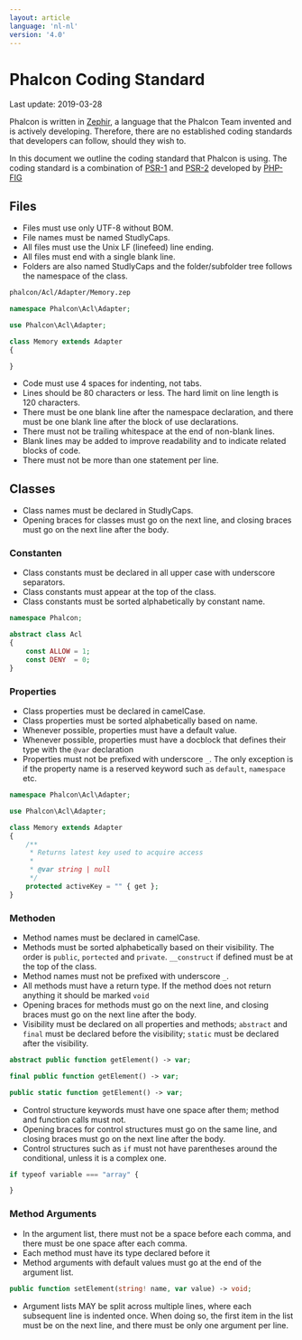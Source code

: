 ```yaml
---
layout: article
language: 'nl-nl'
version: '4.0'
---
```

# Phalcon Coding Standard

Last update: 2019-03-28

Phalcon is written in [Zephir](https://zephir-lang.com), a language that the Phalcon Team invented and is actively developing. Therefore, there are no established coding standards that developers can follow, should they wish to.

In this document we outline the coding standard that Phalcon is using. The coding standard is a combination of [PSR-1](https://www.php-fig.org/psr/psr-1/) and [PSR-2](https://www.php-fig.org/psr/psr-2/) developed by [PHP-FIG](https://www.php-fig.org/)

## Files

- Files must use only UTF-8 without BOM.
- File names must be named StudlyCaps.
- All files must use the Unix LF (linefeed) line ending.
- All files must end with a single blank line.
- Folders are also named StudlyCaps and the folder/subfolder tree follows the namespace of the class.

```bash
phalcon/Acl/Adapter/Memory.zep
```

```php
namespace Phalcon\Acl\Adapter;

use Phalcon\Acl\Adapter;

class Memory extends Adapter
{

}
```

- Code must use 4 spaces for indenting, not tabs.
- Lines should be 80 characters or less. The hard limit on line length is 120 characters.
- There must be one blank line after the namespace declaration, and there must be one blank line after the block of use declarations.
- There must not be trailing whitespace at the end of non-blank lines.
- Blank lines may be added to improve readability and to indicate related blocks of code.
- There must not be more than one statement per line.

## Classes

- Class names must be declared in StudlyCaps.
- Opening braces for classes must go on the next line, and closing braces must go on the next line after the body.

### Constanten

- Class constants must be declared in all upper case with underscore separators.
- Class constants must appear at the top of the class.
- Class constants must be sorted alphabetically by constant name.

```php
namespace Phalcon;

abstract class Acl
{
    const ALLOW = 1;
    const DENY  = 0;
}
```

### Properties

- Class properties must be declared in camelCase.
- Class properties must be sorted alphabetically based on name.
- Whenever possible, properties must have a default value.
- Whenever possible, properties must have a docblock that defines their type with the `@var` declaration
- Properties must not be prefixed with underscore `_`. The only exception is if the property name is a reserved keyword such as `default`, `namespace` etc.

```php
namespace Phalcon\Acl\Adapter;

use Phalcon\Acl\Adapter;

class Memory extends Adapter
{
    /**
     * Returns latest key used to acquire access
     *
     * @var string | null
     */
    protected activeKey = "" { get };
}
```

### Methoden

- Method names must be declared in camelCase.
- Methods must be sorted alphabetically based on their visibility. The order is `public`, `portected` and `private`. `__construct` if defined must be at the top of the class. 
- Method names must not be prefixed with underscore `_`.
- All methods must have a return type. If the method does not return anything it should be marked `void`
- Opening braces for methods must go on the next line, and closing braces must go on the next line after the body.
- Visibility must be declared on all properties and methods; `abstract` and `final` must be declared before the visibility; `static` must be declared after the visibility.

```php
abstract public function getElement() -> var;

final public function getElement() -> var;

public static function getElement() -> var;
```

- Control structure keywords must have one space after them; method and function calls must not.
- Opening braces for control structures must go on the same line, and closing braces must go on the next line after the body.
- Control structures such as `if` must not have parentheses around the conditional, unless it is a complex one.

```php
if typeof variable === "array" {

}
```

### Method Arguments

- In the argument list, there must not be a space before each comma, and there must be one space after each comma.
- Each method must have its type declared before it
- Method arguments with default values must go at the end of the argument list.

```php
public function setElement(string! name, var value) -> void;
```

- Argument lists MAY be split across multiple lines, where each subsequent line is indented once. When doing so, the first item in the list must be on the next line, and there must be only one argument per line.